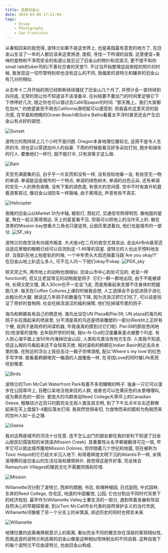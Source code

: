 ```yaml
---
title: 逃离旧金山
date: 2019-03-09 17:21:04
tags:
	- Essay
	- Photography
	- San Francisco
---
```


从春假回来的我觉得, 波特兰如果不是这世界上, 也是美国最有意思的地方了, 在旧金山生活了一年的人都应该来这里旅游, 度假, 寻找一下所谓的自我. 这里便宜+美味的食物和干净而安全的街道让我忘记了旧金山的物价和流浪汉, 更不提不和你small talk的uber司机(不善社交者的天堂?). 不过当开始整理这段旅程的照片的时候, 我发现这一切尽管特别却也没有这么的不同, 我偏爱的波特兰和嫌弃的旧金山有几分的相似.

<!-- more -->

从去年十二月开始的雨已经断断续续骚扰了旧金山几个月了, 并预计会一直持续到四月底, 无常的雨让你不知道该不该准备伞. 在纠结要不要出门的时间里足够它下下停停好几次, 随之你也可以错过去Café写paper的时间. "那天晚上，我们大家都在加州," 的绝望甚至不用去California酒吧就可以感受到. 但我喜欢这里天空的层次感, 在早晨和傍晚的Ocean Beach和Sutra Baths看着太平洋时甚至还会产生旧金山有点好的错觉.

![Sunset](https://i.postimg.cc/DZT5tb0L/Pic-01.jpg "10/09/18 Sunset @Shukai")

波特兰的雨持续上几个小时不是问题. Oregon本身地理位置较北, 这雨不是令人生厌的冷, 但也足以穿透加州人的自豪. 下雨的时候能看见好多朵拉打扮, 跑步和骑车的行人. 要像他们一样行, 就不能打伞, 只有游客才这么做.
 
 ![Rain](https://i.postimg.cc/nrV2LbvL/Pic-02.jpg "02/17/19 Rain @Shukai")

天空充满密集的云, 白乎乎一片反而和没有一样, 没有目标地看一会, 有些空无一物的单调. 单调是这座城市的一个特点, 单调的绿色树木, 单调的白色云朵, 还有单调的空无一人的黑色夜晚. 没有下笔的调色盘, 有很大的空间感. 空中不时有直升机载着游客掠过, 像旧金山消防车一样聒噪, 由于离得远, 声音有些不真实.

![Helicopter](https://i.postimg.cc/0jZtG28m/Pic-03.jpg "02/17/19 Helicopter @Shukai")

夜晚的旧金山以Market St为中轴, 被街灯, 霓虹灯, 交通信号照得明亮. 像地面的星星, 聚在一起又离得很远. 天上的星星看不见, 但我可以把地上的当作天上的. 躺在漆黑的Mission bay想看大三角也只是徒劳, 云层灰里透着白, 他们也是城市的一部分.
![SF_sky](https://i.postimg.cc/286TRYkc/Pic-04.jpg "01/19/19 SF_sky @Shukai")

波特兰的夜空没有向城市叛变. 大犬座α在二月的夜空尤其突出. 走出AirBnb甚至还没适应黑暗的眼睛已经可以目测到这−1.46等的双星. 波特兰的人也出乎预料地友好, 当我趴在地上拍星轨的时候, 一个中年秃头大叔还隔着马路'Are you okay!?' 在旧金山地上趴这么多人, 可不见人问一下他们okay不okay.
![PDX_sky](https://i.postimg.cc/sD66vXHC/Pic-05.jpg "02/18/19 PDX_sky @Shukai")

除天空之外, 两市地上的动物也很相似. 旧金山市中心到处可见的, 老鼠一样function的, 但又比老鼠常见的动物就是鸽子. 它们一群一群地出现, 由于不能被虐待, 长得又肥又傻, 离人30cm也不一定会飞走, 而是用看起来支撑不住身体的短腿跑几步. 每天在Coffee Cultures上课的时候我会想, 人工选择会不会促进鸽子进化出粗壮的大腿. 据说这几年鸽子的数量在下降, 因为流浪汉把它们吃了, 可以说是验证了奇妙的食物网: 社会吃掉流浪汉的福利保障, 他们吃掉城市里的鸽子.

海鸟和鹈鹕各有自己的栖息地. 海鸟出没在UN Plaza和Pier39, UN plaza的海鸟和鸽子长在围起来的喷泉里, 分不清是真的鸟还是喷泉雕塑的一部分(Reddit上正好有个梗, 说鸽子是政府的间谍机器, 毕竟谁真的摸到过它们呢). Pier39的那些悠闲地捡/抢游客的食物. 去年刚开学的时候, 我In-N-Out的汉堡薯条差点被整个叼走. 有人担心海平面上涨50年内淹掉旧金山后, 人类和鸟类没有地方生存. 人类我不知道, 但这么贼的鸟看起来还不会轻易灭绝. 相对温和的鹈鹕在Indian Basin附近击杀水里的鱼. 在附近的浮台上我目击过一箱子空啤酒瓶, 配以'Where's my love'的红色手写字体. 能看着鹈鹕喝完一箱酒的人就像鱼一样, 在寻找Love的同时被Life死死咬到嘴里.

![Birds](https://i.postimg.cc/PJ64p34Q/Pic-06.jpg "12/09/18 Birds @Shukai") 

波特兰的Tom McCall Waterfront Park有着不多但耀眼的鸭子. 独身一只它可以漫步在公园草坪上, 目瞪口呆地注视来往的人群, 或者也可以在黄灰色的水里嘎嘎叫, 成为黄灰色的一部分. 更庞大的鸟群来自Reed College大草坪上的Canadian Geese, 粗略估计近百只的鹅完全无视人类及其文明, 到了下午五点半左右还群聚起来在天上盘旋3-4圈后落水打闹. 我突然觉得亲切, 为食物而来的鹅和为免税而来的加州人如一丘之貉.

![Geese](https://i.postimg.cc/y82LyGzf/Pic-07.jpg "02/19/19 Geese @Shukai")

我对这两座城市的河流十分在意. 连不怎么出门的朋友都在我的安利下知道了旧金山居民妇孺皆知的米慎溪(Mission Creek). 其重要性从名字都被翻译可见一斑, 早年它可以抵达城市腹地Mission Dolores, 但伴随着几个世纪和地震, 现在被称为Toxic Hotpot的它已经大半沉入地下. 和带着辉煌文明下沉的Atlantis不一样, 米慎溪埋葬的是旧金山的生活垃圾和建筑碎片. 我觉得这是件好事, 完全抹去Ramaytush Villages的殖民文化不需要同情和珍惜.

![Mission](https://i.postimg.cc/k58f1yJ7/Pic-08.jpg "12/06/18 Mission @Shukai")

Willamette河分割了波特兰, 西岸的商圈, 书店, 玫瑰种植园, 日式庭院, 中式园林, 东岸的Reed College, 住宅区, 地道的中国餐馆, 公园; 它也分割出不同时代背景下的经济规划. 最早作为Willamette Valley土著生活的一部分, 遇到带着发展和驾驭自然决心的早期探索者, 到以Tom McCall市长代表的自然保护主义的当代市民, Willamette河像极了另一个分支上的米慎溪, 讲述历史的同时也预言未来.

![Willamette](https://i.postimg.cc/FFGGBz4k/Pic-09.jpg "02/17/19 Willamette @Shukai")

地理位置的逃离难挣脱意识上的距离, 看似完全不同的概念存在深层的客观相似性, 而我追逐的波特兰和逃离的旧金山像是这种相似性映射出的不同自我. 这种自我下的每个波特兰不仅由波特兰, 也由旧金山构成.
